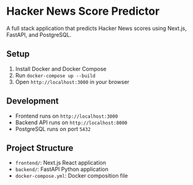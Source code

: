 # Hacker News Score Predictor

A full stack application that predicts Hacker News scores using Next.js, FastAPI, and PostgreSQL.

## Setup

1. Install Docker and Docker Compose
2. Run `docker-compose up --build`
3. Open `http://localhost:3000` in your browser

## Development

- Frontend runs on `http://localhost:3000`
- Backend API runs on `http://localhost:8000`
- PostgreSQL runs on port `5432`

## Project Structure

- `frontend/`: Next.js React application
- `backend/`: FastAPI Python application
- `docker-compose.yml`: Docker composition file
